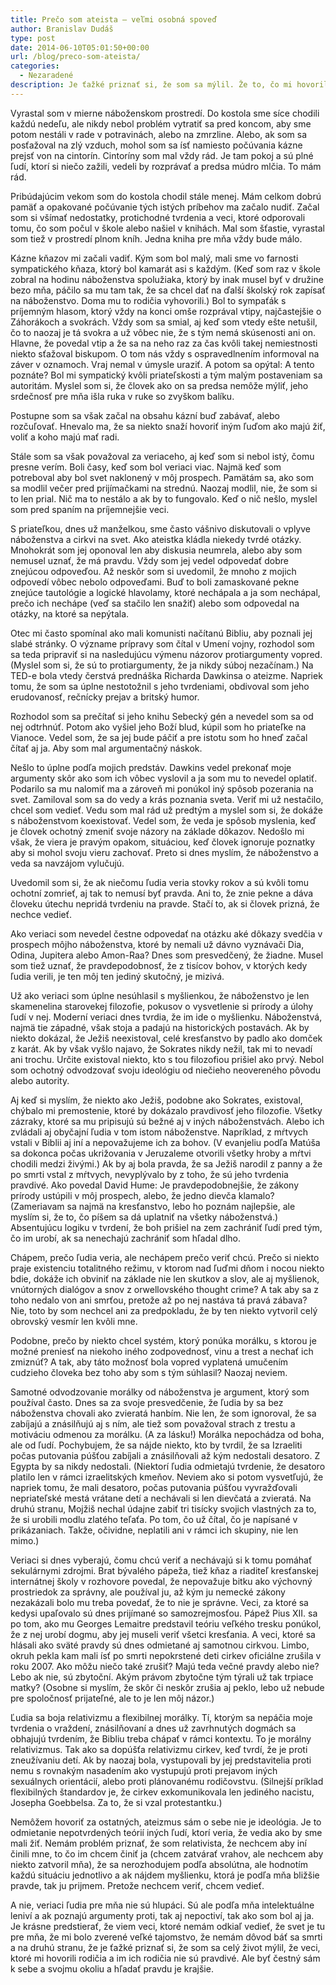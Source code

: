 ```yaml
---
title: Prečo som ateista – veľmi osobná spoveď
author: Branislav Dudáš
type: post
date: 2014-06-10T05:01:50+00:00
url: /blog/preco-som-ateista/
categories:
  - Nezaradené
description: Je ťažké priznať si, že som sa mýlil. Že to, čo mi hovorili rodičia nie je pravda. Ale byť čestný sám k sebe a hľadať pravdu je krajšie.
---
```

Vyrastal som v mierne náboženskom prostredí. Do kostola sme síce chodili každú nedeľu, ale nikdy nebol problém vytratiť sa pred koncom, aby sme potom nestáli v rade v potravinách, alebo na zmrzline. Alebo, ak som sa posťažoval na zlý vzduch, mohol som sa ísť namiesto počúvania kázne prejsť von na cintorín. Cintoríny som mal vždy rád. Je tam pokoj a sú plné ľudí, ktorí si niečo zažili, vedeli by rozprávať a predsa múdro mlčia. To mám rád.

Pribúdajúcim vekom som do kostola chodil stále menej. Mám celkom dobrú pamäť a opakované počúvanie tých istých príbehov ma začalo nudiť. Začal som si všímať nedostatky, protichodné tvrdenia a veci, ktoré odporovali tomu, čo som počul v škole alebo našiel v knihách. Mal som šťastie, vyrastal som tiež v prostredí plnom kníh. Jedna kniha pre mňa vždy bude málo.

Kázne kňazov mi začali vadiť. Kým som bol malý, mali sme vo farnosti sympatického kňaza, ktorý bol kamarát asi s každým. (Keď som raz v škole zobral na hodinu náboženstva spolužiaka, ktorý by inak musel byť v družine bezo mňa, páčilo sa mu tam tak, že sa chcel dať na ďalší školský rok zapísať na náboženstvo. Doma mu to rodičia vyhovorili.) Bol to sympaťák s príjemným hlasom, ktorý vždy na konci omše rozprával vtipy, najčastejšie o Záhorákoch a svokrách. Vždy som sa smial, aj keď som vtedy ešte netušil, čo to naozaj je tá svokra a už vôbec nie, že s tým nemá skúsenosti ani on. Hlavne, že povedal vtip a že sa na neho raz za čas kvôli takej nemiestnosti niekto sťažoval biskupom. O tom nás vždy s ospravedlnením informoval na záver v oznamoch. Vraj nemal v úmysle uraziť. A potom sa opýtal: A tento poznáte? Bol mi sympatický kvôli priateľskosti a tým malým postaveniam sa autoritám. Myslel som si, že človek ako on sa predsa nemôže mýliť, jeho srdečnosť pre mňa išla ruka v ruke so zvyškom balíku.

Postupne som sa však začal na obsahu kázní buď zabávať, alebo rozčuľovať. Hnevalo ma, že sa niekto snaží hovoriť iným ľuďom ako majú žiť, voliť a koho majú mať radi.

Stále som sa však považoval za veriaceho, aj keď som si nebol istý, čomu presne verím. Boli časy, keď som bol veriaci viac. Najmä keď som potreboval aby bol svet naklonený v môj prospech. Pamätám sa, ako som sa modlil večer pred prijímačkami na strednú. Naozaj modlil, nie, že som si to len prial. Nič ma to nestálo a ak by to fungovalo. Keď o nič nešlo, myslel som pred spaním na príjemnejšie veci.

S priateľkou, dnes už manželkou, sme často vášnivo diskutovali o vplyve náboženstva a cirkvi na svet. Ako ateistka kládla niekedy tvrdé otázky. Mnohokrát som jej oponoval len aby diskusia neumrela, alebo aby som nemusel uznať, že má pravdu. Vždy som jej vedel odpovedať dobre znejúcou odpoveďou. Až neskôr som si uvedomil, že mnoho z mojich odpovedí vôbec nebolo odpoveďami. Buď to boli zamaskované pekne znejúce tautológie a logické hlavolamy, ktoré nechápala a ja som nechápal, prečo ich nechápe (veď sa stačilo len snažiť) alebo som odpovedal na otázky, na ktoré sa nepýtala.

Otec mi často spomínal ako mali komunisti načítanú Bibliu, aby poznali jej slabé stránky. O význame prípravy som čítal v Umení vojny, rozhodol som sa teda pripraviť si na nasledujúcu výmenu názorov protiargumenty vopred. (Myslel som si, že sú to protiargumenty, že ja nikdy súboj nezačínam.) Na TED-e bola vtedy čerstvá prednáška Richarda Dawkinsa o ateizme. Napriek tomu, že som sa úplne nestotožnil s jeho tvrdeniami, obdivoval som jeho erudovanosť, rečnícky prejav a britský humor.

Rozhodol som sa prečítať si jeho knihu Sebecký gén a nevedel som sa od nej odtrhnúť. Potom ako vyšiel jeho Boží blud, kúpil som ho priateľke na Vianoce. Vedel som, že sa jej bude páčiť a pre istotu som ho hneď začal čítať aj ja. Aby som mal argumentačný náskok.

Nešlo to úplne podľa mojich predstáv. Dawkins vedel prekonať moje argumenty skôr ako som ich vôbec vyslovil a ja som mu to nevedel oplatiť. Podarilo sa mu nalomiť ma a zároveň mi ponúkol iný spôsob pozerania na svet. Zamiloval som sa do vedy a krás poznania sveta. Veriť mi už nestačilo, chcel som vedieť. Vedu som mal rád už predtým a myslel som si, že dokáže s náboženstvom koexistovať. Vedel som, že veda je spôsob myslenia, keď je človek ochotný zmeniť svoje názory na základe dôkazov. Nedošlo mi však, že viera je pravým opakom, situáciou, keď človek ignoruje poznatky aby si mohol svoju vieru zachovať. Preto si dnes myslím, že náboženstvo a veda sa navzájom vylučujú.

Uvedomil som si, že ak niečomu ľudia veria stovky rokov a sú kvôli tomu ochotní zomrieť, aj tak to nemusí byť pravda. Ani to, že znie pekne a dáva človeku útechu nepridá tvrdeniu na pravde. Stačí to, ak si človek prizná, že nechce vedieť.

Ako veriaci som nevedel čestne odpovedať na otázku aké dôkazy svedčia v prospech môjho náboženstva, ktoré by nemali už dávno vyznávači Dia, Odina, Jupitera alebo Amon-Raa? Dnes som presvedčený, že žiadne. Musel som tiež uznať, že pravdepodobnosť, že z tisícov bohov, v ktorých kedy ľudia verili, je ten môj ten jediný skutočný, je mizivá.

Už ako veriaci som úplne nesúhlasil s myšlienkou, že náboženstvo je len skamenelina starovekej filozofie, pokusov o vysvetlenie si prírody a úlohy ľudí v nej. Moderní veriaci dnes tvrdia, že im ide o myšlienku. Náboženstvá, najmä tie západné, však stoja a padajú na historických postavách. Ak by niekto dokázal, že Ježiš neexistoval, celé kresťanstvo by padlo ako domček z karát. Ak by však vyšlo najavo, že Sokrates nikdy nežil, tak mi to nevadí ani trochu. Určite existoval niekto, kto s tou filozofiou prišiel ako prvý. Nebol som ochotný odvodzovať svoju ideológiu od niečieho neovereného pôvodu alebo autority.

Aj keď si myslím, že niekto ako Ježiš, podobne ako Sokrates, existoval, chýbalo mi premostenie, ktoré by dokázalo pravdivosť jeho filozofie. Všetky zázraky, ktoré sa mu pripisujú sú bežné aj v iných náboženstvách. Alebo ich zvládali aj obyčajní ľudia v tom istom náboženstve. Napríklad, z mŕtvych vstali v Biblii aj iní a nepovažujeme ich za bohov. (V evanjeliu podľa Matúša sa dokonca počas ukrižovania v Jeruzaleme otvorili všetky hroby a mŕtvi chodili medzi živými.) Ak by aj bola pravda, že sa Ježiš narodil z panny a že po smrti vstal z mŕtvych, nevyplývalo by z toho, že sú jeho tvrdenia pravdivé. Ako povedal David Hume: Je pravdepodobnejšie, že zákony prírody ustúpili v môj prospech, alebo, že jedno dievča klamalo? (Zameriavam sa najmä na kresťanstvo, lebo ho poznám najlepšie, ale myslím si, že to, čo píšem sa dá uplatniť na všetky náboženstvá.) Absentujúcu logiku v tvrdení, že boh prišiel na zem zachrániť ľudí pred tým, čo im urobí, ak sa nenechajú zachrániť som hľadal dlho.

Chápem, prečo ľudia veria, ale nechápem prečo veriť chcú. Prečo si niekto praje existenciu totalitného režimu, v ktorom nad ľuďmi dňom i nocou niekto bdie, dokáže ich obviniť na základe nie len skutkov a slov, ale aj myšlienok, vnútorných dialógov a snov z orwellovského thought crime? A tak aby sa z toho nedalo von ani smrťou, pretože až po nej nastáva tá pravá zábava? Nie, toto by som nechcel ani za predpokladu, že by ten niekto vytvoril celý obrovský vesmír len kvôli mne.

Podobne, prečo by niekto chcel systém, ktorý ponúka morálku, s ktorou je možné preniesť na niekoho iného zodpovednosť, vinu a trest a nechať ich zmiznúť? A tak, aby táto možnosť bola vopred vyplatená umučením cudzieho človeka bez toho aby som s tým súhlasil? Naozaj neviem.

Samotné odvodzovanie morálky od náboženstva je argument, ktorý som používal často. Dnes sa za svoje presvedčenie, že ľudia by sa bez náboženstva chovali ako zvieratá hanbím. Nie len, že som ignoroval, že sa zabíjajú a znásilňujú aj s ním, ale tiež som považoval strach z trestu a motiváciu odmenou za morálku. (A za lásku!) Morálka nepochádza od boha, ale od ľudí. Pochybujem, že sa nájde niekto, kto by tvrdil, že sa Izraeliti počas putovania púšťou zabíjali a znásilňovali až kým nedostali desatoro. Z Egypta by sa nikdy nedostali. (Niektorí ľudia odmietajú tvrdenie, že desatoro platilo len v rámci izraelitských kmeňov. Neviem ako si potom vysvetľujú, že napriek tomu, že mali desatoro, počas putovania púšťou vyvražďovali nepriateľské mestá vrátane detí a nechávali si len dievčatá a zvieratá. Na druhú stranu, Mojžiš nechal údajne zabiť tri tisícky svojich vlastných za to, že si urobili modlu zlatého teľaťa. Po tom, čo už čítal, čo je napísané v prikázaniach. Takže, očividne, neplatili ani v rámci ich skupiny, nie len mimo.)

Veriaci si dnes vyberajú, čomu chcú veriť a nechávajú si k tomu pomáhať sekulárnymi zdrojmi. Brat bývalého pápeža, tiež kňaz a riaditeľ kresťanskej internátnej školy v rozhovore povedal, že nepovažuje bitku ako výchovný prostriedok za správny, ale používal ju, až kým ju nemecké zákony nezakázali bolo mu treba povedať, že to nie je správne. Veci, za ktoré sa kedysi upaľovalo sú dnes prijímané so samozrejmosťou. Pápež Pius XII. sa po tom, ako mu Georges Lemaitre predstavil teóriu veľkého tresku ponúkol, že z nej urobí dogmu, aby jej museli veriť všetci kresťania. A veci, ktoré sa hlásali ako sväté pravdy sú dnes odmietané aj samotnou cirkvou. Limbo, okruh pekla kam mali ísť po smrti nepokrstené deti cirkev oficiálne zrušila v roku 2007. Ako môžu niečo také zrušiť? Majú teda večné pravdy alebo nie? Lebo ak nie, sú zbytoční. Akým právom zbytočne tým týrali už tak trpiace matky? (Osobne si myslím, že skôr či neskôr zrušia aj peklo, lebo už nebude pre spoločnosť prijateľné, ale to je len môj názor.)

Ľudia sa boja relativizmu a flexibilnej morálky. Tí, ktorým sa nepáčia moje tvrdenia o vraždení, znásilňovaní a dnes už zavrhnutých dogmách sa obhajujú tvrdením, že Bibliu treba chápať v rámci kontextu. To je morálny relativizmus. Tak ako sa dopúšťa relativizmu cirkev, keď tvrdí, že je proti zneužívaniu detí. Ak by naozaj bola, vystupovali by jej predstavitelia proti nemu s rovnakým nasadením ako vystupujú proti prejavom iných sexuálnych orientácií, alebo proti plánovanému rodičovstvu. (Silnejší príklad flexibilných štandardov je, že cirkev exkomunikovala len jediného nacistu, Josepha Goebbelsa. Za to, že si vzal protestantku.)

Nemôžem hovoriť za ostatných, ateizmus sám o sebe nie je ideológia. Je to odmietanie nepotvrdených teórií iných ľudí, ktorí veria, že vedia ako by sme mali žiť. Nemám problém priznať, že som relativista, že nechcem aby iní činili mne, to čo im chcem činiť ja (chcem zatvárať vrahov, ale nechcem aby niekto zatvoril mňa), že sa nerozhodujem podľa absolútna, ale hodnotím každú situáciu jednotlivo a ak nájdem myšlienku, ktorá je podľa mňa bližšie pravde, tak ju prijmem. Pretože nechcem veriť, chcem vedieť.

A nie, veriaci ľudia pre mňa nie sú hlupáci. Sú ale podľa mňa intelektuálne leniví a ak poznajú argumenty proti, tak aj nepoctiví, tak ako som bol aj ja. Je krásne predstierať, že viem veci, ktoré nemám odkiaľ vedieť, že svet je tu pre mňa, že mi bolo zverené veľké tajomstvo, že nemám dôvod báť sa smrti a na druhú stranu, že je ťažké priznať si, že som sa celý život mýlil, že veci, ktoré mi hovorili rodičia a im ich rodičia nie sú pravdivé. Ale byť čestný sám k sebe a svojmu okoliu a hľadať pravdu je krajšie.